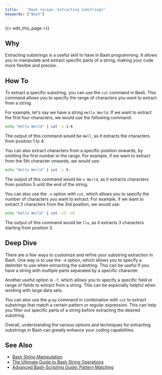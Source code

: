 ```yaml
---
title:    "Bash recipe: Extracting substrings"
keywords: ["Bash"]
---
```


{{< edit_this_page >}}

## Why 

Extracting substrings is a useful skill to have in Bash programming. It allows you to manipulate and extract specific parts of a string, making your code more flexible and precise. 

## How To 

To extract a specific substring, you can use the ```cut``` command in Bash. This command allows you to specify the range of characters you want to extract from a string. 

For example, let's say we have a string ```Hello World```. If we want to extract the first four characters, we would use the following command: 

```Bash
echo "Hello World" | cut -c 1-4
```

The output of this command would be ```Hell```, as it extracts the characters from position 1 to 4. 

You can also extract characters from a specific position onwards, by omitting the first number in the range. For example, if we want to extract from the 5th character onwards, we would use: 

```Bash
echo "Hello World" | cut -c 5-
```

The output of this command would be ```o World```, as it extracts characters from position 5 until the end of the string. 

You can also use the ```-n``` option with ```cut```, which allows you to specify the number of characters you want to extract. For example, if we want to extract 3 characters from the 3rd position, we would use: 

```Bash
echo "Hello World" | cut -c3 -n3
```

The output of this command would be ```llo```, as it extracts 3 characters starting from position 3. 

## Deep Dive 

There are a few ways to customize and refine your substring extraction in Bash. One way is to use the ```-d``` option, which allows you to specify a delimiter to use when extracting the substring. This can be useful if you have a string with multiple parts separated by a specific character. 

Another useful option is ```-f```, which allows you to specify a specific field or range of fields to extract from a string. This can be especially helpful when working with large data sets. 

You can also use the ```grep``` command in combination with ```cut``` to extract substrings that match a certain pattern or regular expression. This can help you filter out specific parts of a string before extracting the desired substring. 

Overall, understanding the various options and techniques for extracting substrings in Bash can greatly enhance your coding capabilities. 

## See Also 

* [Bash String Manipulation](https://www.tldp.org/LDP/abs/html/string-manipulation.html)
* [The Ultimate Guide to Bash String Operations](https://www.linuxjournal.com/content/bash-string-manipulation)
* [Advanced Bash-Scripting Guide: Pattern Matching](https://www.tldp.org/LDP/abs/html/pattern-matching.html)